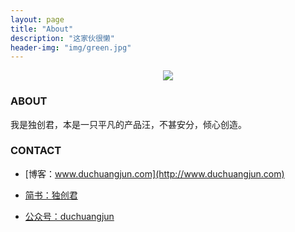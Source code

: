 ```yaml
---
layout: page
title: "About"
description: "这家伙很懒"
header-img: "img/green.jpg"
---
```



<center>
    <p><img src="http://ov82ohkmk.bkt.clouddn.com/17-8-25/94244079.jpg" align="center"></p>
</center>

### ABOUT

我是独创君，本是一只平凡的产品汪，不甚安分，倾心创造。

### CONTACT

- [博客：www.duchuangjun.com](http://www.duchuangjun.com)

- [简书：独创君](http://www.jianshu.com/u/e7224205072a)

- [公众号：duchuangjun](http://ov82ohkmk.bkt.clouddn.com/17-8-25/58406373.jpg)







